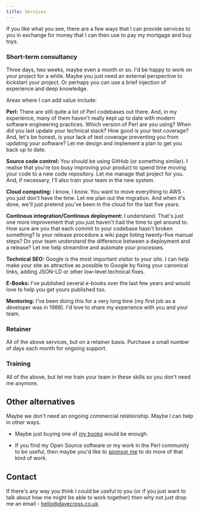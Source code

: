 ```yaml
---
title: Services
---
```


<style>
.fa-solid {
  color: #DDA0DD;
}
</style>

If you like what you see, there are a few ways that I can provide services
to you in exchange for money that I can then use to pay my mortgage and
buy toys.

### Short-term consultancy

Three days, two weeks, maybe even a month or so. I'd be happy to work
on your project for a while. Maybe you just need an external perspective
to kickstart your project. Or perhaps you can use a brief injection of
experience and deep knowledge.

Areas where I can add value include:

<i class="service-icon fa-solid fa-dollar-sign"></i> **Perl:** There are still quite a lot of Perl codebases out there. And,
in my experience, many of them haven't really kept up to date with modern
software engineering practices. Which version of Perl are you using? When
did you last update your technical stack? How good is your test coverage?
And, let's be honest, is your lack of test coverage preventing you from
updating your software? Let me design and implement a plan to get you back
up to date.

<i class="service-icon fa-solid fa-code-branch"></i> **Source code control:** You should be using GitHub (or something similar).
I realise that you're too busy improving your product to spend time moving
your code to a new code repository. Let me manage that project for you.
And, if necessary, I'll also train your team in the new system.

<i class="service-icon fa-solid fa-cloud"></i> **Cloud computing:** I know, I know. You want to move everything to AWS -
you just don't have the time. Let me plan out the migration. And when it's
done, we'll just pretend you've been in the cloud for the last five years.

<i class="service-icon fa-solid fa-rocket"></i> **Continous integration/Continous deployment:** I understand. That's just
one more improvement that you just haven't had the time to get around to.
How sure are you that each commit to your codebase hasn't broken something?
Is your release procedure a wiki page listing twenty-five manual steps? Do
your team understand the difference between a deployment and a release? Let
me help streamline and automate your processes.

<i class="service-icon fa-solid fa-search"></i> **Technical SEO:** Google is the most important visitor to your site. I
can help make your site as attractive as possible to Google by fixing your
canonical links, adding JSON-LD or other low-level technical fixes.

<i class="service-icon fa-solid fa-book-open"></i> **E-Books:** I've published several e-books over the last few years and
would love to help you get yours published too.

<i class="service-icon fa-solid fa-user-graduate"></i> **Mentoring:** I've been doing this for a very long time (my first
job as a developer was in 1988). I'd love to share my experience with you
and your team.

### Retainer

All of the above services, but on a retainer basis. Purchase a small number
of days each month for ongoing support.

### Training

All of the above, but let me train your team in these skills so you don't
need me anymore.

## Other alternatives

Maybe we don't need an ongoing commercial relationship. Maybe I can help in
other ways.

* Maybe just buying one of [my books](https://davecross.co.uk/books/) would
be enough.

* If you find my Open Source software or my work in the Perl community to
be useful, then maybe you'd like to
[sponsor me](https://github.com/sponsors/davorg) to do more of that kind
of work.

## Contact

If there's any way you think I could be useful to you (or if you just want
to talk about how me might be able to work together) then why not just
drop me an email - [hello@davecross.co.uk](mailto:hello@davecross.co.uk).

